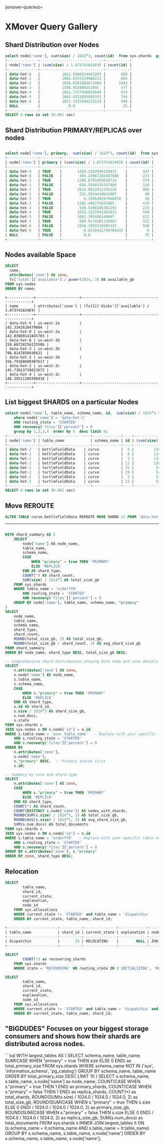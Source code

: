 (xmover-queries)=
# XMover Query Gallery

## Shard Distribution over Nodes

```sql
select node['name'], sum(size) / 1024^3, count(id)  from sys.shards  group by 1  order by 1 asc;
+--------------+-----------------------------+-----------+
| node['name'] | (sum(size) / 1.073741824E9) | count(id) |
+--------------+-----------------------------+-----------+
| data-hot-0   |          1862.5866614403203 |       680 |
| data-hot-1   |          1866.0331328986213 |       684 |
| data-hot-2   |          1856.6581886671484 |      1043 |
| data-hot-3   |          1208.932889252901  |       477 |
| data-hot-4   |          1861.7727940855548 |       674 |
| data-hot-5   |          1863.4315695902333 |       744 |
| data-hot-6   |          1851.3522544233128 |       948 |
| NULL         |             0.0             |        35 |
+--------------+-----------------------------+-----------+
SELECT 8 rows in set (0.061 sec)
```
## Shard Distribution PRIMARY/REPLICAS over nodes

```sql

select node['name'], primary,  sum(size) / 1024^3, count(id)  from sys.shards  group by 1,2  order by 1 asc;
+--------------+---------+-----------------------------+-----------+
| node['name'] | primary | (sum(size) / 1.073741824E9) | count(id) |
+--------------+---------+-----------------------------+-----------+
| data-hot-0   | TRUE    |       1459.3267894154415    |       447 |
| data-hot-0   | FALSE   |        403.25987202487886   |       233 |
| data-hot-1   | TRUE    |       1209.6781993638724    |       374 |
| data-hot-1   | FALSE   |        656.3549335347489    |       310 |
| data-hot-2   | TRUE    |       1624.9012612393126    |       995 |
| data-hot-2   | FALSE   |        231.5014410642907    |        48 |
| data-hot-3   | TRUE    |          6.339549297466874  |        58 |
| data-hot-3   | FALSE   |       1202.486775631085     |       419 |
| data-hot-4   | FALSE   |        838.5498185381293    |       225 |
| data-hot-4   | TRUE    |       1023.1511942362413    |       449 |
| data-hot-5   | FALSE   |       1002.365406149067     |       422 |
| data-hot-5   | TRUE    |        860.9174101138487    |       322 |
| data-hot-6   | FALSE   |       1850.3959310995415    |       940 |
| data-hot-6   | TRUE    |          0.9159421799704432 |         8 |
| NULL         | FALSE   |          0.0                |        35 |
+--------------+---------+-----------------------------+-----------+

```

## Nodes available Space
```sql
SELECT
  name,
  attributes['zone'] AS zone,
  fs['total']['available'] / power(1024, 3) AS available_gb
FROM sys.nodes
ORDER BY name;
```
```text
+------------+--------------------+-----------------------------------------------+
| name       | attributes['zone'] | (fs[1]['disks']['available'] / 1.073741824E9) |
+------------+--------------------+-----------------------------------------------+
| data-hot-5 | us-west-2a         |                            142.3342628479004  |
| data-hot-0 | us-west-2a         |                            142.03089141845703 |
| data-hot-6 | us-west-2b         |                            159.68728256225586 |
| data-hot-3 | us-west-2b         |                            798.8147850036621  |
| data-hot-2 | us-west-2b         |                            156.79160690307617 |
| data-hot-1 | us-west-2c         |                            145.73613739013672 |
| data-hot-4 | us-west-2c         |                            148.39511108398438 |
+------------+--------------------+-----------------------------------------------+
```

## List biggest SHARDS on a particular Nodes

```sql
select node['name'], table_name, schema_name, id,  sum(size) / 1024^3 from sys.shards
    where node['name'] = 'data-hot-2'
    AND routing_state = 'STARTED'
    AND recovery['files']['percent'] = 0
    group by 1,2,3,4  order by 5  desc limit 8;
+--------------+-----------------------+-------------+----+-----------------------------+
| node['name'] | table_name            | schema_name | id | (sum(size) / 1.073741824E9) |
+--------------+-----------------------+-------------+----+-----------------------------+
| data-hot-2   | bottleFieldData    | curvo          |  5 |         135.568662205711    |
| data-hot-2   | bottleFieldData    | curvo          |  8 |         134.813782049343    |
| data-hot-2   | bottleFieldData    | curvo          |  3 |         133.43549298401922  |
| data-hot-2   | bottleFieldData    | curvo          | 11 |         130.10448653809726  |
| data-hot-2   | turtleFieldData    | curvo          | 31 |          54.642812703736126 |
| data-hot-2   | turtleFieldData    | curvo          | 29 |          54.06101848650724  |
| data-hot-2   | turtleFieldData    | curvo          |  5 |          53.96749582327902  |
| data-hot-2   | turtleFieldData    | curvo          | 21 |          53.72262619435787  |
+--------------+-----------------------+-------------+----+-----------------------------+
SELECT 8 rows in set (0.062 sec)
```

## Move REROUTE
```sql
ALTER TABLE curvo.bottlefielddata REROUTE MOVE SHARD 21 FROM 'data-hot-2' TO 'data-hot-3';
```
---

```sql

WITH shard_summary AS (
    SELECT
        node['name'] AS node_name,
        table_name,
        schema_name,
        CASE
            WHEN "primary" = true THEN 'PRIMARY'
            ELSE 'REPLICA'
        END AS shard_type,
        COUNT(*) AS shard_count,
        SUM(size) / 1024^3 AS total_size_gb
    FROM sys.shards
    WHERE table_name = 'orderffD'
        AND routing_state = 'STARTED'
        AND recovery['files']['percent'] = 0
    GROUP BY node['name'], table_name, schema_name, "primary"
)
SELECT
    node_name,
    table_name,
    schema_name,
    shard_type,
    shard_count,
    ROUND(total_size_gb, 2) AS total_size_gb,
    ROUND(total_size_gb / shard_count, 2) AS avg_shard_size_gb
FROM shard_summary
ORDER BY node_name, shard_type DESC, total_size_gb DESC;
```

```sql
-- Comprehensive shard distribution showing both node and zone details
SELECT
    n.attributes['zone'] AS zone,
    s.node['name'] AS node_name,
    s.table_name,
    s.schema_name,
    CASE
        WHEN s."primary" = true THEN 'PRIMARY'
        ELSE 'REPLICA'
    END AS shard_type,
    s.id AS shard_id,
    s.size / 1024^3 AS shard_size_gb,
    s.num_docs,
    s.state
FROM sys.shards s
JOIN sys.nodes n ON s.node['id'] = n.id
WHERE s.table_name = 'your_table_name'  -- Replace with your specific table name
    AND s.routing_state = 'STARTED'
    AND s.recovery['files']['percent'] = 0
ORDER BY
    n.attributes['zone'],
    s.node['name'],
    s."primary" DESC,  -- Primary shards first
    s.id;

-- Summary by zone and shard type
SELECT
    n.attributes['zone'] AS zone,
    CASE
        WHEN s."primary" = true THEN 'PRIMARY'
        ELSE 'REPLICA'
    END AS shard_type,
    COUNT(*) AS shard_count,
    COUNT(DISTINCT s.node['name']) AS nodes_with_shards,
    ROUND(SUM(s.size) / 1024^3, 2) AS total_size_gb,
    ROUND(AVG(s.size) / 1024^3, 3) AS avg_shard_size_gb,
    SUM(s.num_docs) AS total_documents
FROM sys.shards s
JOIN sys.nodes n ON s.node['id'] = n.id
WHERE s.table_name = 'orderffD'  -- Replace with your specific table name
    AND s.routing_state = 'STARTED'
    AND s.recovery['files']['percent'] = 0
GROUP BY n.attributes['zone'], s."primary"
ORDER BY zone, shard_type DESC;

```

## Relocation

```sql
SELECT
        table_name,
        shard_id,
        current_state,
        explanation,
        node_id
    FROM sys.allocations
    WHERE current_state != 'STARTED' and table_name = 'dispatchio'            and shard_id = 19
    ORDER BY current_state, table_name, shard_id;

+-----------------------+----------+---------------+-------------+------------------------+
| table_name            | shard_id | current_state | explanation | node_id                |
+-----------------------+----------+---------------+-------------+------------------------+
| dispatchio            |       19 | RELOCATING    |        NULL | ZH6fBanGSjanGqeSh-sw0A |
+-----------------------+----------+---------------+-------------+------------------------+
```

```sql
SELECT
        COUNT(*) as recovering_shards
    FROM sys.shards
    WHERE state = 'RECOVERING' OR routing_state IN ('INITIALIZING', 'RELOCATING');

```

```sql
SELECT
        table_name,
        shard_id,
        current_state,
        explanation,
        node_id
    FROM sys.allocations
    WHERE current_state != 'STARTED' and table_name = 'dispatchio' and shard_id = 19
    ORDER BY current_state, table_name, shard_id;
```

## "BIGDUDES" Focuses on your **biggest storage consumers** and shows how their shards are distributed across nodes.

´´´sql
WITH largest_tables AS (
        SELECT
            schema_name,
            table_name,
            SUM(CASE WHEN "primary" = true THEN size ELSE 0 END) as total_primary_size
        FROM sys.shards
        WHERE schema_name NOT IN ('sys', 'information_schema', 'pg_catalog')
        GROUP BY schema_name, table_name
        ORDER BY total_primary_size DESC
        LIMIT 10
    )
    SELECT
        s.schema_name,
        s.table_name,
        s.node['name'] as node_name,
        COUNT(CASE WHEN s."primary" = true THEN 1 END) as primary_shards,
        COUNT(CASE WHEN s."primary" = false THEN 1 END) as replica_shards,
        COUNT(*) as total_shards,
        ROUND(SUM(s.size) / 1024.0 / 1024.0 / 1024.0, 2) as total_size_gb,
        ROUND(SUM(CASE WHEN s."primary" = true THEN s.size ELSE 0 END) / 1024.0 / 1024.0 / 1024.0, 2) as primary_size_gb,
        ROUND(SUM(CASE WHEN s."primary" = false THEN s.size ELSE 0 END) / 1024.0 / 1024.0 / 1024.0, 2) as replica_size_gb,
        SUM(s.num_docs) as total_documents
    FROM sys.shards s
    INNER JOIN largest_tables lt ON (s.schema_name = lt.schema_name AND s.table_name = lt.table_name)
    GROUP BY s.schema_name, s.table_name, s.node['name']
    ORDER BY s.schema_name, s.table_name, s.node['name'];
```
